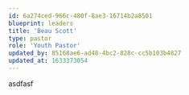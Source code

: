 ```yaml
---
id: 6a274ced-966c-480f-8ae3-16714b2a8501
blueprint: leaders
title: 'Beau Scott'
type: pastor
role: 'Youth Pastor'
updated_by: 85168ae6-ad48-4bc2-828c-cc5b103b4827
updated_at: 1633373054
---
```

asdfasf
